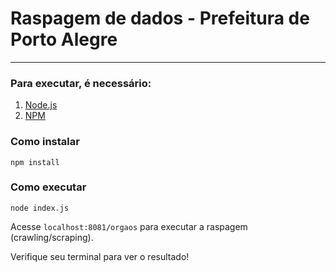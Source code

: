 # Raspagem de dados - Prefeitura de Porto Alegre
---

### Para executar, é necessário:

1. [Node.js](https://nodejs.org/en/)
2. [NPM](http://blog.npmjs.org/post/85484771375/how-to-install-npm)

### Como instalar
`npm install`

### Como executar
`node index.js`

Acesse `localhost:8081/orgaos` para executar a raspagem (crawling/scraping).

Verifique seu terminal para ver o resultado!
